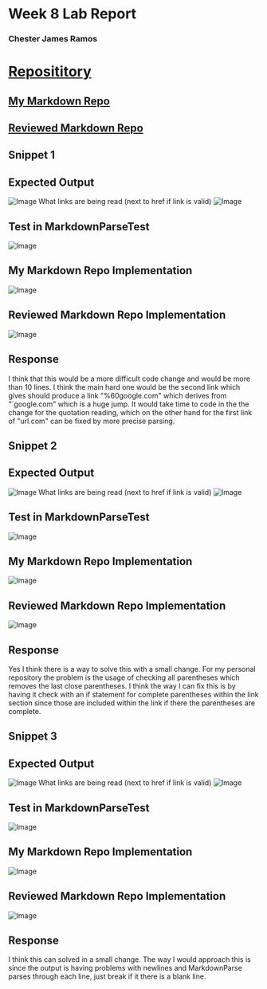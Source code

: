 # Week 8 Lab Report
### Chester James Ramos 
# [Reposititory](https://cjramosucsd.github.io/cse15l-lab-reports/)

## [My Markdown Repo](https://github.com/cjramosUCSD/markdown-parser)

## [Reviewed Markdown Repo](https://github.com/nidhidhamnani/markdown-parser)

## **Snippet 1**
## Expected Output
![Image](expected1.jpg)
What links are being read (next to href if link is valid)
![Image](expected1code.jpg)
## Test in MarkdownParseTest
![Image](linktest1.jpg)

## My Markdown Repo Implementation
![Image](myrepo1.jpg)

## Reviewed Markdown Repo Implementation
![Image](reviewrepo1.jpg)

## Response
I think that this would be a more difficult code change and would be more than 10 lines. I think the main hard one would be the second link which gives should produce a link "%60google.com" which derives from "`google.com" which is a huge jump. It would take time to code in the the change for the quotation reading, which on the other hand for the first link of "url.com" can be fixed by more precise parsing. 
## **Snippet 2**
## Expected Output
![Image](expected2.jpg)
What links are being read (next to href if link is valid)
![Image](expected2code.jpg)

## Test in MarkdownParseTest
![Image](linktest2.jpg)

## My Markdown Repo Implementation
![Image](myrepo2.jpg)

## Reviewed Markdown Repo Implementation
![Image](reviewrepo2.jpg)
## Response
Yes I think there is a way to solve this with a small change. For my personal repository the problem is the usage of checking all parentheses which removes the last close parentheses. I think the way I can fix this is by having it check with an if statement for complete parentheses within the link section since those are included within the link if there the parentheses are complete. 


## **Snippet 3**
## Expected Output
![Image](expected3.jpg)
What links are being read (next to href if link is valid)
![Image](expected3code.jpg)
## Test in MarkdownParseTest
![Image](linktest3.jpg)
## My Markdown Repo Implementation
![Image](myrepo3.jpg)
## Reviewed Markdown Repo Implementation
![Image](reviewrepo3.jpg)
## Response
I think this can solved in a small change. The way I would approach this is since the output is having problems with newlines and MarkdownParse parses through each line, just break if it there is a blank line. 
